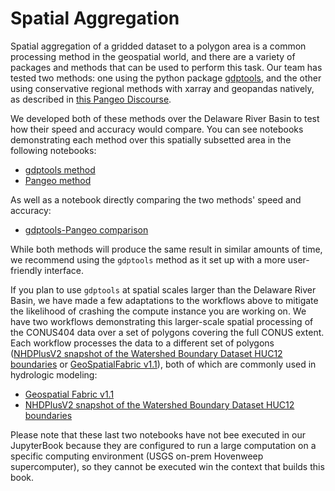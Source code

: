 # Spatial Aggregation

Spatial aggregation of a gridded dataset to a polygon area is a common processing method in the geospatial world, and there are a variety of packages and methods that can be used to perform this task. Our team has tested two methods: one using the python package [gdptools](https://gdptools.readthedocs.io/en/develop/index.html#), and the other using conservative regional methods with xarray and geopandas natively, as described in [this Pangeo Discourse](https://discourse.pangeo.io/t/conservative-region-aggregation-with-xarray-geopandas-and-sparse/2715).

We developed both of these methods over the Delaware River Basin to test how their speed and accuracy would compare. You can see notebooks demonstrating each method over this spatially subsetted area in the following notebooks:
- [gdptools method](./tutorials/spatial_aggregation/conus404_spatial_aggregation_DRB.ipynb)
- [Pangeo method](./dataset_processing/tutorials/spatial_aggregation/conus404_spatial_aggregation.ipynb)

As well as a notebook directly comparing the two methods' speed and accuracy:
- [gdptools-Pangeo comparison](./tutorials/spatial_aggregation/conus404_spatial_aggregation_comparison.ipynb)

While both methods will produce the same result in similar amounts of time, we recommend using the `gdptools` method as it set up with a more user-friendly interface.

If you plan to use `gdptools` at spatial scales larger than the Delaware River Basin, we have made a few adaptations to the workflows above to mitigate the likelihood of crashing the compute instance you are working on. We have two workflows demonstrating this larger-scale spatial processing of the CONUS404 data over a set of polygons covering the full CONUS extent. Each workflow processes the data to a different set of polygons ([NHDPlusV2 snapshot of the Watershed Boundary Dataset HUC12 boundaries](https://www.sciencebase.gov/catalog/item/60cb5edfd34e86b938a373f4) or [GeoSpatialFabric v1.1](https://www.sciencebase.gov/catalog/item/5e29d1a0e4b0a79317cf7f63)), both of which are commonly used in hydrologic modeling:
- [Geospatial Fabric v1.1](./tutorials/spatial_aggregation/conus404_spatial_aggregation_GFv1_1.ipynb)
- [NHDPlusV2 snapshot of the Watershed Boundary Dataset HUC12 boundaries](./tutorials/spatial_aggregation/conus404_spatial_aggregation_WBD12.ipynb)

Please note that these last two notebooks have not bee executed in our JupyterBook because they are configured to run a large computation on a specific computing environment (USGS on-prem Hovenweep supercomputer), so they cannot be executed win the context that builds this book.